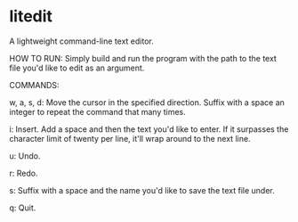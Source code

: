 # litedit
A lightweight command-line text editor.

HOW TO RUN:
Simply build and run the program with the path to the text file you'd like to edit as an argument.

COMMANDS:

w, a, s, d: Move the cursor in the specified direction. Suffix with a space an integer to repeat the command that many times.

i: Insert. Add a space and then the text you'd like to enter. If it surpasses the character limit of twenty per line, it'll wrap around to the next line.

u: Undo.

r: Redo.

s: Suffix with a space and the name you'd like to save the text file under.

q: Quit.
